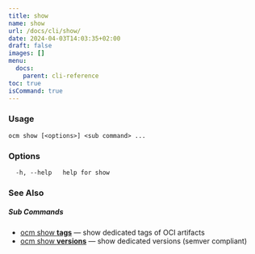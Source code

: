 ```yaml
---
title: show
name: show
url: /docs/cli/show/
date: 2024-04-03T14:03:35+02:00
draft: false
images: []
menu:
  docs:
    parent: cli-reference
toc: true
isCommand: true
---
```

### Usage

```
ocm show [<options>] <sub command> ...
```

### Options

```
  -h, --help   help for show
```

### See Also



##### Sub Commands

* [ocm show <b>tags</b>](/docs/cli/show/tags)	 &mdash; show dedicated tags of OCI artifacts
* [ocm show <b>versions</b>](/docs/cli/show/versions)	 &mdash; show dedicated versions (semver compliant)

